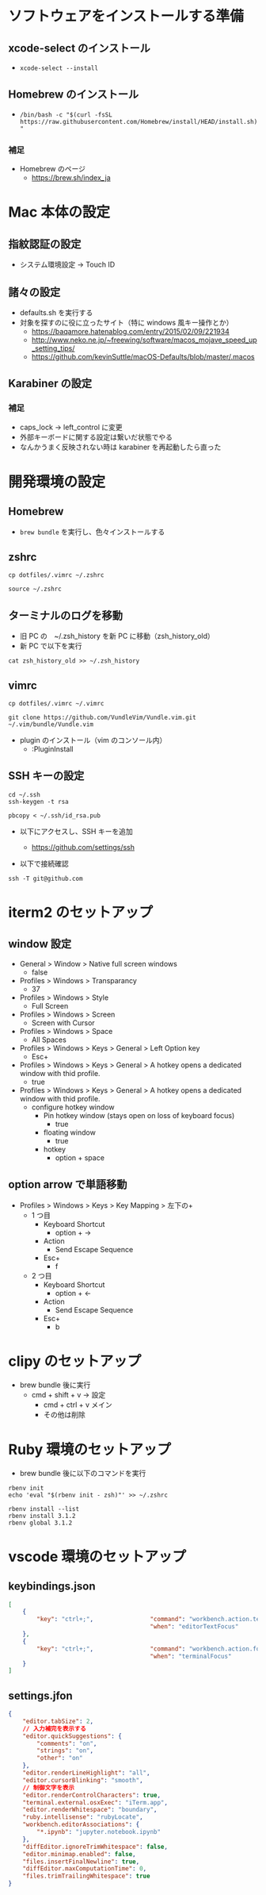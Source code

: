 # ソフトウェアをインストールする準備
## xcode-select のインストール
- `xcode-select --install`

## Homebrew のインストール
- `/bin/bash -c "$(curl -fsSL https://raw.githubusercontent.com/Homebrew/install/HEAD/install.sh)"`

### 補足
- Homebrew のページ
  - https://brew.sh/index_ja

# Mac 本体の設定
## 指紋認証の設定
- システム環境設定 → Touch ID

## 諸々の設定
- defaults.sh を実行する
- 対象を探すのに役に立ったサイト（特に windows 風キー操作とか）
  - https://baqamore.hatenablog.com/entry/2015/02/09/221934
  - http://www.neko.ne.jp/~freewing/software/macos_mojave_speed_up_setting_tips/
  - https://github.com/kevinSuttle/macOS-Defaults/blob/master/.macos

## Karabiner の設定
### 補足
- caps_lock → left_control に変更
- 外部キーボードに関する設定は繋いだ状態でやる
- なんかうまく反映されない時は karabiner を再起動したら直った

# 開発環境の設定
## Homebrew
- `brew bundle` を実行し、色々インストールする

## zshrc
```
cp dotfiles/.vimrc ~/.zshrc

source ~/.zshrc
```

## ターミナルのログを移動
- 旧 PC の　~/.zsh_history を新 PC に移動（zsh_history_old）
- 新 PC で以下を実行
```
cat zsh_history_old >> ~/.zsh_history
```

## vimrc
```
cp dotfiles/.vimrc ~/.vimrc

git clone https://github.com/VundleVim/Vundle.vim.git ~/.vim/bundle/Vundle.vim
```

- plugin のインストール（vim のコンソール内）
  - :PluginInstall

## SSH キーの設定
```
cd ~/.ssh
ssh-keygen -t rsa

pbcopy < ~/.ssh/id_rsa.pub
```

- 以下にアクセスし、SSH キーを追加
  - https://github.com/settings/ssh

- 以下で接続確認
```
ssh -T git@github.com
```

# iterm2 のセットアップ
## window 設定
- General > Window > Native full screen windows
  - false
- Profiles > Windows > Transparancy
  - 37
- Profiles > Windows > Style
  - Full Screen
- Profiles > Windows > Screen
  - Screen with Cursor
- Profiles > Windows > Space
  - All Spaces
- Profiles > Windows > Keys > General > Left Option key
  - Esc+
- Profiles > Windows > Keys > General > A hotkey opens a dedicated window with thid profile.
  - true
- Profiles > Windows > Keys > General > A hotkey opens a dedicated window with thid profile.
  - configure hotkey window
    - Pin hotkey window (stays open on loss of keyboard focus)
      - true
    - floating window
      - true
    - hotkey
      - option + space

## option arrow で単語移動
- Profiles > Windows > Keys > Key Mapping > 左下の+
  - 1 つ目
    - Keyboard Shortcut
      - option + →
    - Action
      - Send Escape Sequence
    - Esc+
      - f
  - 2 つ目
    - Keyboard Shortcut
      - option + ←
    - Action
      - Send Escape Sequence
    - Esc+
      - b

# clipy のセットアップ
- brew bundle 後に実行
  - cmd + shift + v → 設定
    - cmd + ctrl + v メイン
    - その他は削除

# Ruby 環境のセットアップ
- brew bundle 後に以下のコマンドを実行
```
rbenv init
echo 'eval "$(rbenv init - zsh)"' >> ~/.zshrc

rbenv install --list
rbenv install 3.1.2
rbenv global 3.1.2
```

# vscode 環境のセットアップ
## keybindings.json
```JSON
[
    {
        "key": "ctrl+;",                "command": "workbench.action.terminal.forcus",
                                        "when": "editorTextFocus"
    },
    {
        "key": "ctrl+;",                "command": "workbench.action.forcusFirstEditorGroup",
                                        "when": "terminalFocus"
    }
]
```

## settings.jfon
```JSON
{
    "editor.tabSize": 2,
    // 入力補完を表示する
    "editor.quickSuggestions": {
        "comments": "on",
        "strings": "on",
        "other": "on"
    },
    "editor.renderLineHighlight": "all",
    "editor.cursorBlinking": "smooth",
    // 制御文字を表示
    "editor.renderControlCharacters": true,
    "terminal.external.osxExec": "iTerm.app",
    "editor.renderWhitespace": "boundary",
    "ruby.intellisense": "rubyLocate",
    "workbench.editorAssociations": {
        "*.ipynb": "jupyter.notebook.ipynb"
    },
    "diffEditor.ignoreTrimWhitespace": false,
    "editor.minimap.enabled": false,
    "files.insertFinalNewline": true,
    "diffEditor.maxComputationTime": 0,
    "files.trimTrailingWhitespace": true
}
```
